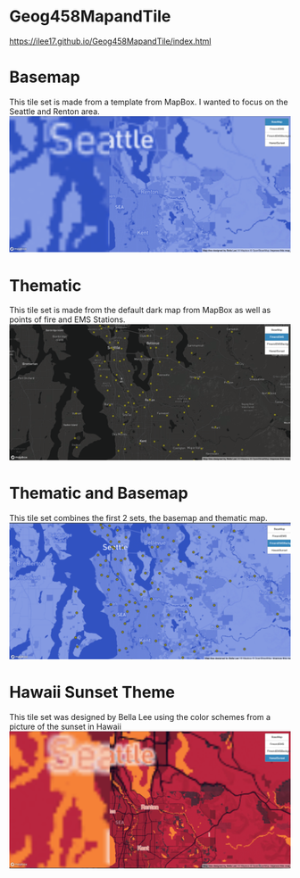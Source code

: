 # Geog458MapandTile

https://ilee17.github.io/Geog458MapandTile/index.html

# Basemap
This tile set is made from a template from MapBox. I wanted to focus on the Seattle and Renton area.
![basemap](/imgs/Basemap.png)

# Thematic
This tile set is made from the default dark map from MapBox as well as points of fire and EMS Stations.
![points](/imgs/points.png)

# Thematic and Basemap
This tile set combines the first 2 sets, the basemap and thematic map.
![pointsBasemap](/imgs/pointsBasemap.png)

# Hawaii Sunset Theme
This tile set was designed by Bella Lee using the color schemes from a picture of the sunset in Hawaii
![hawaii](/imgs/Hawaii.png)